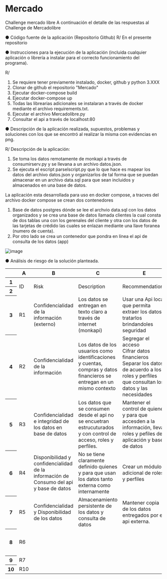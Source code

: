 # Mercado
Challenge mercado libre
A continuación el detalle de las respuestas al Challenge de Mercadolibre

● Código fuente de la aplicación (Repositorio Github)
R/ En el presente repositorio

● Instrucciones para la ejecución de la aplicación (incluida cualquier aplicación o librería a
instalar para el correcto funcionamiento del programa).

R/ 
1. Se requiere tener previamente instalado, docker, github y python 3.XXX
2. Clonar de github el repositorio "Mercado"
3. Ejecutar docker-compose build
4. Ejecutar docker-compose up
5. Todas las librearias adicionales se instalaran a través de docker mediante el archivo requirements.txt.
6. Ejecutar el archivo Mercadolibre.py
7. Consultar el api a través de localhost:80


● Descripción de la aplicación realizada, supuestos, problemas y soluciones con los que se
encontró al realizar la misma con evidencias en png.

R/
Descripción de la aplicación:
1. Se toma los datos remotamente de monkapi a través de consumirserv.py y se llevana a un archivo datos.json.
2. Se ejecuta el escript parselscript.py que lo que hace es mapear los datos del archivo datos.json y organizarlos de tal forma que se puedan almacenar en un archivo data.sql para que sean incluidos y almacenados en una base de datos.

La aplicación esta desarrollada para uso en docker compose, a tracves del archivo docker compose se crean dos contenedores
1. Base de datos postgres dónde se lee el archvio data.sql con los datos organizados y se crea una base de datos llamada clientes la cual consta de dos tablas una con los  gerenales del cliente y otra con los datos de las tarjetas de crédido  las cuales se enlazan mediante una llave foranea (numero de cuenta).
2. Por otro lado se crea un contenedor que pondra en línea el api de consulta de los datos (app)

![image](https://github.com/betanc/Mercado/assets/48939055/e5b66ead-20d1-47ea-abc8-5cc3e766dc3e)


● Análisis de riesgo de la solución planteada.




<meta http-equiv="Content-Type" content="text/html; charset=utf-8"><link type="text/css" rel="stylesheet" href="resources/sheet.css" >

<div class="ritz grid-container" dir="ltr"><table class="waffle" cellspacing="0" cellpadding="0"><thead><tr><th class="row-header freezebar-origin-ltr"></th><th id="2109673975C0" style="width:100px;" class="column-headers-background">A</th><th id="2109673975C1" style="width:254px;" class="column-headers-background">B</th><th id="2109673975C2" style="width:432px;" class="column-headers-background">C</th><th id="2109673975C4" style="width:437px;" class="column-headers-background">E</th><th id="2109673975C13" style="width:100px;" class="column-headers-background">N</th><th id="2109673975C14" style="width:100px;" class="column-headers-background">O</th><th id="2109673975C15" style="width:100px;" class="column-headers-background">P</th></tr></thead><tbody><tr style="height: 20px"><th id="2109673975R0" style="height: 20px;" class="row-headers-background"><div class="row-header-wrapper" style="line-height: 20px">1</div></th><td class="s0" dir="ltr" rowspan="2">ID</td><td class="s1" rowspan="2">Risk</td><td class="s1" rowspan="2">Description</td><td class="s1" rowspan="2">Recommendations</td><td class="s2" dir="ltr" colspan="3">Evaluation</td></tr><tr style="height: 20px"><th id="2109673975R1" style="height: 20px;" class="row-headers-background"><div class="row-header-wrapper" style="line-height: 20px">2</div></th><td class="s2">PROB</td><td class="s2">IMP</td><td class="s2">WM</td></tr><tr style="height: 20px"><th id="2109673975R2" style="height: 20px;" class="row-headers-background"><div class="row-header-wrapper" style="line-height: 20px">3</div></th><td class="s3" dir="ltr">R1</td><td class="s4" dir="ltr">Confidencialidad de la información (externo)</td><td class="s4" dir="ltr">Los datos se entregan en texto claro a través de internet (monkapi)</td><td class="s4" dir="ltr">Usar una Api local que permita extraer los datos y tratarlos brindandoles seguridad</td><td class="s5" dir="ltr">H</td><td class="s5" dir="ltr">M-H</td><td class="s6" dir="ltr">H M-H</td></tr><tr style="height: 20px"><th id="2109673975R3" style="height: 20px;" class="row-headers-background"><div class="row-header-wrapper" style="line-height: 20px">4</div></th><td class="s3" dir="ltr">R2</td><td class="s4" dir="ltr">Confidencialidad de la información </td><td class="s4" dir="ltr">Los datos de los usuarios como identificaciones y cuentas, compras y datos financieros se entregan en un mismo contexto</td><td class="s4" dir="ltr">Segregar el acceso<br>Cifrar datos financieros<br>Separar los datos de acuerdo a los roles y perfiles que consultan los datos y las necesidades</td><td class="s5" dir="ltr">H</td><td class="s5" dir="ltr">M-H</td><td class="s6" dir="ltr">H M-H</td></tr><tr style="height: 20px"><th id="2109673975R4" style="height: 20px;" class="row-headers-background"><div class="row-header-wrapper" style="line-height: 20px">5</div></th><td class="s3" dir="ltr">R3</td><td class="s4" dir="ltr">Confidencialidad e integridad de los datos en base de datos</td><td class="s4" dir="ltr">Los datos que se consumen desde el api no se encuetran estrucuturados y con control de acceso, roles y perfiles.</td><td class="s4" dir="ltr">Mantener el control de quienes y para que accesden a la información, llevar roles y pefiles de aplicación y base de datos</td><td class="s7" dir="ltr">L-M</td><td class="s7" dir="ltr">L-M</td><td class="s8" dir="ltr">L-M L-M</td></tr><tr style="height: 20px"><th id="2109673975R5" style="height: 20px;" class="row-headers-background"><div class="row-header-wrapper" style="line-height: 20px">6</div></th><td class="s3" dir="ltr">R4</td><td class="s4" dir="ltr">Disponibilidad y confidencialidad de la información de Consumo del api y base de datos</td><td class="s4" dir="ltr">No se tiene claramente definido quienes y para que usan los datos tanto externa como internamente </td><td class="s4" dir="ltr">Crear un módulo adicional de roles y perfiles</td><td class="s5" dir="ltr">M-H</td><td class="s5" dir="ltr">M-H</td><td class="s9" dir="ltr">M-H M-H</td></tr><tr style="height: 20px"><th id="2109673975R6" style="height: 20px;" class="row-headers-background"><div class="row-header-wrapper" style="line-height: 20px">7</div></th><td class="s3" dir="ltr">R5</td><td class="s4" dir="ltr">Confidencialidad y Disponibilidad de los datos</td><td class="s4" dir="ltr">Almacenamiento persistente de los datos y consulta de datos</td><td class="s4" dir="ltr">Mantener copia de los datos entregados por el api externa.</td><td class="s7" dir="ltr">L-M</td><td class="s7" dir="ltr">L-M</td><td class="s8" dir="ltr">L-M L-M</td></tr><tr style="height: 20px"><th id="2109673975R7" style="height: 20px;" class="row-headers-background"><div class="row-header-wrapper" style="line-height: 20px">8</div></th><td class="s3" dir="ltr">R6</td><td class="s4" dir="ltr"></td><td class="s4" dir="ltr"></td><td class="s4"></td><td class="s7" dir="ltr">M-H</td><td class="s7" dir="ltr">M-H</td><td class="s9" dir="ltr">M-H M-H</td></tr><tr style="height: 20px"><th id="2109673975R8" style="height: 20px;" class="row-headers-background"><div class="row-header-wrapper" style="line-height: 20px">9</div></th><td class="s3" dir="ltr">R7</td><td class="s4" dir="ltr"></td><td class="s4" dir="ltr"></td><td class="s4" dir="ltr"></td><td class="s10" dir="ltr">L</td><td class="s10" dir="ltr">H</td><td class="s9" dir="ltr">L H</td></tr><tr style="height: 20px"><th id="2109673975R9" style="height: 20px;" class="row-headers-background"><div class="row-header-wrapper" style="line-height: 20px">10</div></th><td class="s3" dir="ltr">R10</td><td class="s4" dir="ltr"></td><td class="s4" dir="ltr"></td><td class="s4" dir="ltr"></td><td class="s7" dir="ltr">H</td><td class="s7" dir="ltr">H</td><td class="s6" dir="ltr">H H</td></tr></tbody></table></div>
